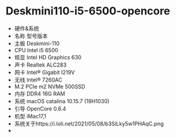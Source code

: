 # Deskmini110-i5-6500-opencore
+ 硬件&系统
+ 名称 型号版本
+ 主板 Deskmini-110
+ CPU  Intel i5 6500
+ 核显 Intel HD Graphics 630
+ 声卡  Realtek ALC283
+ 网卡  Intel® Gigabit I219V
+ 无线 Intel® 7260AC
+ M.2  PCIe m2 NVMe 500SSD
+ 内存 DDR4 16G RAM
+ 系统  macOS catalina 10.15.7 (19H1030)
+ 引导  OpenCore 0.6.4
+ 机型  iMac17,1
+ 系统关于https://i.loli.net/2021/05/08/b3SiLky5w1PHAqC.png
+ 
